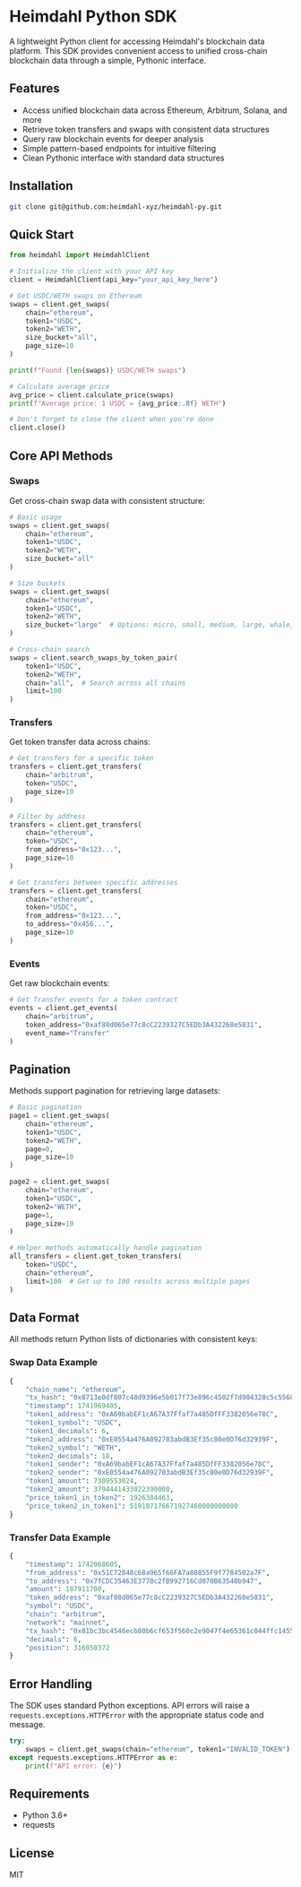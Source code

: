 # Heimdahl Python SDK

A lightweight Python client for accessing Heimdahl's blockchain data platform. This SDK provides convenient access to
unified cross-chain blockchain data through a simple, Pythonic interface.

## Features

- Access unified blockchain data across Ethereum, Arbitrum, Solana, and more
- Retrieve token transfers and swaps with consistent data structures
- Query raw blockchain events for deeper analysis
- Simple pattern-based endpoints for intuitive filtering
- Clean Pythonic interface with standard data structures

## Installation

```bash
git clone git@github.com:heimdahl-xyz/heimdahl-py.git
```

## Quick Start

```python
from heimdahl import HeimdahlClient

# Initialize the client with your API key
client = HeimdahlClient(api_key="your_api_key_here")

# Get USDC/WETH swaps on Ethereum
swaps = client.get_swaps(
    chain="ethereum",
    token1="USDC",
    token2="WETH",
    size_bucket="all",
    page_size=10
)

print(f"Found {len(swaps)} USDC/WETH swaps")

# Calculate average price
avg_price = client.calculate_price(swaps)
print(f"Average price: 1 USDC = {avg_price:.8f} WETH")

# Don't forget to close the client when you're done
client.close()
```

## Core API Methods

### Swaps

Get cross-chain swap data with consistent structure:

```python
# Basic usage
swaps = client.get_swaps(
    chain="ethereum",
    token1="USDC",
    token2="WETH",
    size_bucket="all"
)

# Size buckets
swaps = client.get_swaps(
    chain="ethereum",
    token1="USDC",
    token2="WETH",
    size_bucket="large"  # Options: micro, small, medium, large, whale, all
)

# Cross-chain search
swaps = client.search_swaps_by_token_pair(
    token1="USDC",
    token2="WETH",
    chain="all",  # Search across all chains
    limit=100
)
```

### Transfers

Get token transfer data across chains:

```python
# Get transfers for a specific token
transfers = client.get_transfers(
    chain="arbitrum",
    token="USDC",
    page_size=10
)

# Filter by address
transfers = client.get_transfers(
    chain="ethereum",
    token="USDC", 
    from_address="0x123...",
    page_size=10
)

# Get transfers between specific addresses
transfers = client.get_transfers(
    chain="ethereum",
    token="USDC",
    from_address="0x123...",
    to_address="0x456...",
    page_size=10
)
```

### Events

Get raw blockchain events:

```python
# Get Transfer events for a token contract
events = client.get_events(
    chain="arbitrum",
    token_address="0xaf88d065e77c8cC2239327C5EDb3A432268e5831",
    event_name="Transfer"
)
```

## Pagination

Methods support pagination for retrieving large datasets:

```python
# Basic pagination
page1 = client.get_swaps(
    chain="ethereum",
    token1="USDC", 
    token2="WETH",
    page=0,
    page_size=10
)

page2 = client.get_swaps(
    chain="ethereum",
    token1="USDC", 
    token2="WETH",
    page=1,
    page_size=10
)

# Helper methods automatically handle pagination
all_transfers = client.get_token_transfers(
    token="USDC",
    chain="ethereum",
    limit=100  # Get up to 100 results across multiple pages
)
```

## Data Format

All methods return Python lists of dictionaries with consistent keys:

### Swap Data Example

```python
{
    "chain_name": "ethereum",
    "tx_hash": "0x8713e0df807c48d9396e5b017f73e896c4502f7d904328c5c556886744c328a4",
    "timestamp": 1741969405,
    "token1_address": "0xA69babEF1cA67A37Ffaf7a485DfFF3382056e78C",
    "token1_symbol": "USDC",
    "token1_decimals": 6,
    "token2_address": "0xE0554a476A092703abdB3Ef35c80e0D76d32939F",
    "token2_symbol": "WETH",
    "token2_decimals": 18,
    "token1_sender": "0xA69babEF1cA67A37Ffaf7a485DfFF3382056e78C",
    "token2_sender": "0xE0554a476A092703abdB3Ef35c80e0D76d32939F",
    "token1_amount": 7309553024,
    "token2_amount": 3794441433022390000,
    "price_token1_in_token2": 1926384463,
    "price_token2_in_token1": 519107176671927460000000000
}
```

### Transfer Data Example

```python
{
    "timestamp": 1742068605,
    "from_address": "0x51C72848c68a965f66FA7a88855F9f7784502a7F",
    "to_address": "0x7fCDC35463E3770c2fB992716Cd070B63540b947",
    "amount": 187911700,
    "token_address": "0xaf88d065e77c8cC2239327C5EDb3A432268e5831",
    "symbol": "USDC",
    "chain": "arbitrum",
    "network": "mainnet",
    "tx_hash": "0x81bc3bc4546ecb80b6cf653f560c2e9047f4e65361c044ffc14556a454cd4196",
    "decimals": 6,
    "position": 316050372
}
```

## Error Handling

The SDK uses standard Python exceptions. API errors will raise a `requests.exceptions.HTTPError` with the appropriate
status code and message.

```python
try:
    swaps = client.get_swaps(chain="ethereum", token1="INVALID_TOKEN")
except requests.exceptions.HTTPError as e:
    print(f"API error: {e}")
```

## Requirements

- Python 3.6+
- requests

## License

MIT
